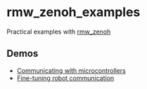 # rmw_zenoh_examples

Practical examples with [rmw_zenoh](https://github.com/ros2/rmw_zenoh)

## Demos
- [Communicating with microcontrollers](./esp32/README.md)
- [Fine-tuning robot communication](./robot_bringup/README.md)
